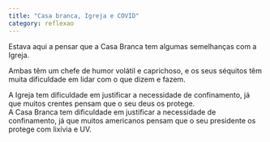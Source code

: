 ```yaml
---
title: "Casa branca, Igreja e COVID"
category: reflexao
---
```


Estava aqui a pensar que a Casa Branca tem algumas semelhanças com a Igreja.

Ambas têm um chefe de humor volátil e caprichoso, e os seus séquitos têm muita dificuldade em lidar com o que dizem e fazem.

A Igreja tem dificuldade em justificar a necessidade de confinamento, já que muitos crentes pensam que o seu deus os protege.\
A Casa Branca tem dificuldade em justificar a necessidade de confinamento, já que muitos americanos pensam que o seu presidente os protege com lixívia e UV.
